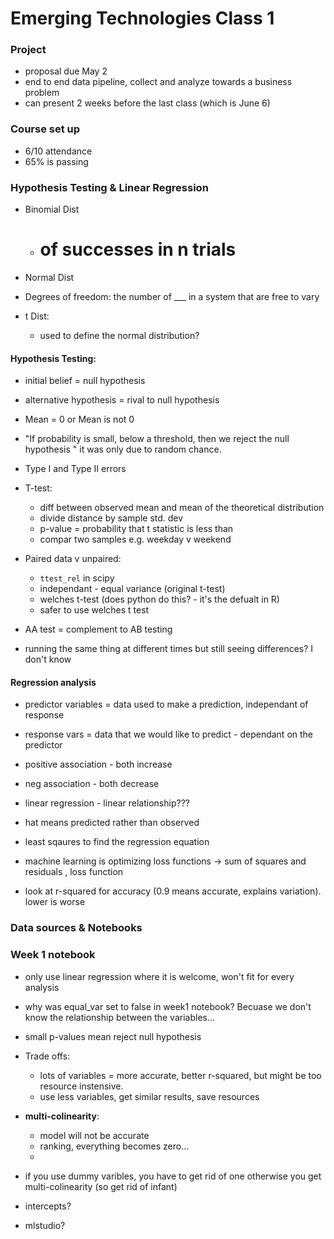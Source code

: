 Emerging Technologies Class 1
==============================

### Project

- proposal due May 2
- end to end data pipeline, collect and analyze towards a business problem
- can present 2 weeks before the last class (which is June 6)


### Course set up

- 6/10 attendance
- 65% is passing

### Hypothesis Testing & Linear Regression 

- Binomial Dist

	- # of successes in n trials


- Normal Dist

- Degrees of freedom: the number of ___ in a system that are free to vary

- t Dist: 

	- used to define the normal distribution?

<SEE THE SLIDES FOR ABOVE>


#### Hypothesis Testing:

- initial belief = null hypothesis
- alternative hypothesis = rival to null hypothesis
- Mean = 0 or Mean is not 0
- "If probability is small, below a threshold, then we reject the null hypothesis " it was only due to random chance.

- Type I and Type II errors

- T-test:

	-  diff between observed mean and mean of the theoretical distribution
	- divide distance by sample std. dev
	- p-value = probability that t statistic is less than <SEE slides>
	- compar two samples e.g. weekday v weekend

- Paired data v unpaired:

	- `ttest_rel` in scipy
	- independant - equal variance (original t-test)
	- welches t-test (does python do this? - it's the defualt in R)
	- safer to use welches t test

- AA test = complement to AB testing
- running the same thing at different times but still seeing differences? I don't know

#### Regression analysis

- predictor variables = data used to make a prediction, independant of response

- response vars  = data that we would like to predict - dependant on the predictor

- positive association - both increase
- neg association - both decrease
- linear regression - linear relationship???

- hat means predicted rather than observed

- least sqaures to find the regression equation

- machine learning is optimizing loss functions -> sum of squares and residuals , loss function

- look at r-squared  for accuracy (0.9 means accurate, explains variation). lower is worse

### Data sources & Notebooks



### Week 1 notebook

- only use linear regression where it is welcome, won't fit for every analysis

- why was equal_var set to false in week1 notebook? Becuase we don't know the relationship between the variables...

- small p-values mean reject null hypothesis

- Trade offs:
	- lots of variables = more accurate, better r-squared, but might be too resource instensive.
	- use less variables, get similar results, save resources

- **multi-colinearity**:
	- model will not be accurate
	- ranking, everything becomes zero...
	- 

- if you use dummy varibles, you have to get rid of one otherwise you get multi-colinearity (so get rid of infant)

- intercepts?

- mlstudio?
